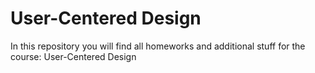 # User-Centered Design

In this repository you will find all homeworks and additional stuff for the course: User-Centered Design
